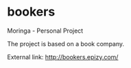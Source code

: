 # bookers
Moringa - Personal Project

The project is based on a book company.

External link:
    http://bookers.epizy.com/
